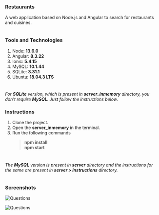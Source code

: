 ### Restaurants
A web application based on Node.js and Angular to search for restaurants and cuisines.
#

### Tools and Technologies
1. Node: **13.6.0**
2. Angular: **8.3.22**
3. Ionic: **5.4.15**
4. MySQL: **10.1.44**
5. SQLite: **3.31.1**
6. Ubuntu: **18.04.3 LTS**
#

*For **SQLite** version, which is present in **server_inmemory** directory, you don't require **MySQL**. Just follow the instructions below.*

### Instructions
1. Clone the project.
2. Open the **server_inmemory** in the terminal.
3. Run the following commands
   > **npm install**    
   > **npm start** 
#

*The **MySQL** version is present in **server** directory and the instructions for the same are present in **server > instructions** directory.*
#

### Screenshots
![Questions](https://raw.githubusercontent.com/rohitkori/restaurant_search_app/master/server/screenshots/restaurant2.png)

![Questions](https://raw.githubusercontent.com/rohitkori/restaurant_search_app/master/server/screenshots/restaurant1.png)
